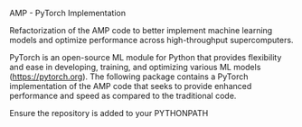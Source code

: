 AMP - PyTorch Implementation

Refactorization of the AMP code to better implement machine learning models and optimize performance across high-throughput supercomputers. 

PyTorch is an open-source ML module for Python that provides flexibility and ease in developing, training, and optimizing various ML models (https://pytorch.org). The following package contains a PyTorch implementation of the AMP code that seeks to provide enhanced performance and speed as compared to the traditional code.


Ensure the repository is added to your PYTHONPATH 
